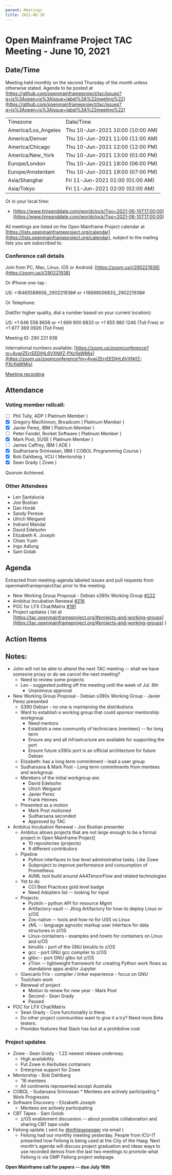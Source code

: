 ```yaml
---
parent: Meetings
title: 2021-06-10
---
```


# Open Mainframe Project TAC Meeting - June 10, 2021


## Date/Time

Meeting held monthly on the second Thursday of the month unless otherwise stated. Agenda to be posted at [https://github.com/openmainframeproject/tac/issues?q=is%3Aopen+is%3Aissue+label%3A%22meeting%22](https://github.com/openmainframeproject/tac/issues?q=is%3Aopen+is%3Aissue+label%3A%22meeting%22)


<table>
  <tr>
   <td>Timezone
   </td>
   <td>Date/Time
   </td>
  </tr>
  <tr>
   <td>America/Los_Angeles
   </td>
   <td>Thu 10-Jun-2021 10:00 (10:00 AM)
   </td>
  </tr>
  <tr>
   <td>America/Denver
   </td>
   <td>Thu 10-Jun-2021 11:00 (11:00 AM)
   </td>
  </tr>
  <tr>
   <td>America/Chicago
   </td>
   <td>Thu 10-Jun-2021 12:00 (12:00 PM)
   </td>
  </tr>
  <tr>
   <td>America/New_York
   </td>
   <td>Thu 10-Jun-2021 13:00 (01:00 PM)
   </td>
  </tr>
  <tr>
   <td>Europe/London
   </td>
   <td>Thu 10-Jun-2021 18:00 (06:00 PM)
   </td>
  </tr>
  <tr>
   <td>Europe/Amsterdam
   </td>
   <td>Thu 10-Jun-2021 19:00 (07:00 PM)
   </td>
  </tr>
  <tr>
   <td>Asia/Shanghai
   </td>
   <td>Fri 11-Jun-2021 01:00 (01:00 AM)
   </td>
  </tr>
  <tr>
   <td>Asia/Tokyo
   </td>
   <td>Fri 11-Jun-2021 02:00 (02:00 AM)
   </td>
  </tr>
</table>


Or in your local time:



*   [https://www.timeanddate.com/worldclock/?iso=2021-06-10T17:00:00](https://www.timeanddate.com/worldclock/?iso=2021-06-10T17:00:00)

All meetings are listed on the Open Mainframe Project calendar at [https://lists.openmainframeproject.org/calendar](https://lists.openmainframeproject.org/calendar), subject to the mailing lists you are subscribed to.


### Conference call details

Join from PC, Mac, Linux, iOS or Android: [https://zoom.us/j/290221938](https://zoom.us/j/290221938)

Or iPhone one-tap :

US: +16465588656,,290221938# or +16699006833,,290221938#

Or Telephone:

Dial(for higher quality, dial a number based on your current location):

US: +1 646 558 8656  or +1 669 900 6833  or +1 855 880 1246 (Toll Free) or +1 877 369 0926 (Toll Free)

Meeting ID: 290 221 938

International numbers available: [https://zoom.us/zoomconference?m=4ywiZErrEEDIHL6VXNjfZ-PXcfjeWMjs](https://zoom.us/zoomconference?m=4ywiZErrEEDIHL6VXNjfZ-PXcfjeWMjs)

[Meeting recording](https://drive.google.com/drive/folders/13tFBM50RIUGw6ZB-kyb0vcDEA1NMvBTB?usp=sharing)


## Attendance


### Voting member rollcall:



- [ ] Phil Tully, ADP ( Platinum Member )
- [x]  Gregory MacKinnon, Broadcom ( Platinum Member )
- [x]  Javier Perez, IBM ( Platinum Member )
- [ ]  Peter Fandel, Rocket Software ( Platinum Member )
- [x]  Mark Post, SUSE ( Platinum Member )
- [ ]  James Caffrey, IBM ( ADE )
- [x]  Sudharsana Srinivasan, IBM ( COBOL Programming Course )
- [x]  Bob Dahlberg, VCU ( Mentorship )
- [x]  Sean Grady ( Zowe )

Quorum Achieved.


### Other Attendees

- Len Santalucia 
- Joe Bostian
- Dan Horák
- Sandy Peresie
- Ulrich Weigand
- Indranil Mandal
- David Edelsohn
- Elizabeth K. Joseph
- Chien Yueh
- Ingo Adlung
- Sam Golab

## Agenda

Extracted from meeting-agenda labeled issues and pull requests from openmainframeproject/tac prior to the meeting.

*   New Working Group Proposal - Debian s390x Working Group [#222](https://github.com/openmainframeproject/tac/issues/222)
*   Ambitus Incubation Renewal [#216](https://github.com/openmainframeproject/tac/issues/216)
*   POC for LFX Chat/Matrix [#191](https://github.com/openmainframeproject/tac/issues/191)
*   Project updates ( list at [https://tac.openmainframeproject.org/#projects-and-working-groups](https://tac.openmainframeproject.org/#projects-and-working-groups) )


## Action Items


## Notes:



*   John will not be able to attend the next TAC meeting -- shall we have someone proxy or do we cancel the next meeting?
    *   Need to review some projects
    *   Len - suggested putting off the meeting until the week of Jul. 8th
        *   Unanimous approval
*   New Working Group Proposal - Debian s390x Working Group - Javier Perez presented
    *   S390 Debian - no one is maintaining the distributions 
    *   Want to establish a working group that could sponsor mentorship workgroup
        *   Need mentors
        *   Establish a new community of technicians (mentees) -- for long term 
        *   Ensure any and all infrastructure are available for supporting the port
        *   Ensure future s390x port is an official architecture for future Debian
    *   Elizabeth: has a long term commitment - lead a user group
    *   Sudharsana & Mark Post - Long term commitments from mentees and workgroup
    *   Members of the initial workgroup are:
        *   David Edelsohn
        *   Ulrich Weigand
        *   Javier Perez
        *   Frank Heimes
    *   Presented as a motion
        *   Mark Post motioned
        *   Sudharsana seconded 
        *   Approved by TAC
*   Ambitus Incubation Renewal - Joe Bostian presenter
    *   Ambitus allows projects that are not large enough to be a formal project in Open Mainframe Project]
        *   10 repositories (projects)
        *   9 different contributors
    *   Pipeline
        *   Python interfaces to low level administrative tasks.  Like Zowe
        *   Subproject to improve performance and consumption of Prometheus
        *   AI/ML tool build around AAATensorFlow and related technologies
    *   Yet to do
        *   CCI Best Practices gold level badge
        *   Need Adopters list -- looking  for input
    *   Projects:
        *   Pyzkiln - python API for resource Mgmt
        *   Artifactory-vault -- Jfrog Artifactory for how-to deploy Linux or z/OS
        *   Zos-native -- tools and how-to for USS vs Linux
        *   zML -- language agnostic markup user interface for data structures in z/OS
        *   Linux-containers - examples and howto for containers on Linux and s/OS
        *   binutils - port of the GNU binutils to z/OS
        *   gcc - port GNU gcc compiler to  z/OS
        *   glibc-- port GNU glibc tot z/OS
        *   zTron -- lightweight framework for creating Python work flows as standalone apps and/or Jupyter
    *   Giancarlo Frix - compiler / linker experience - focus on GNU Toolchain work 
    *   Renewal of project
        *   Motion to renew for new year - Mark Post
        *   Second - Sean Grady
        *   Passed 
*   POC for LFX Chat/Matrix
    *   Sean Grady - Core functionality is there.
    *   Do other project communities want to give it a try?  Need more Beta testers.
    *   Provides features that Slack has but at a prohibitive cost  


### Project updates



*   Zowe - Sean Grady - 1.22 newest release underway.  
    *   High availability
    *   Put Zowe in Kerbuties containers
    *   Enterprise support for Zowe
*   Mentorship - Bob Dahlberg
    *   ‘16 mentees
    *   All continents represented except Australia
*    COBOL - Sudarsana Srinivasan
    *   Mentees are actively participating 
    *   Work Progresses
*   Software Discovery - Elizabeth Joseph
    *   Mentees are actively participating 
*   CBT Tapes - Sam Golob
    *   z/OS enablement discussion -- about possible collaboration and sharing CBT tape code
*   Feilong update ( sent by [@mfriesenegger](https://github.com/mfriesenegger) via email )
    *   Feilong had our monthly meeting yesterday. People from ICU-IT presented how Feilong is being used at the City of the Haag. Next month's agenda will discuss project graduation and ideas ways to use recorded demos from the last two meetings to promote what Feilong is via OMP Feilong project webpage.

**Open Mainframe call for papers -- due July 16th**
